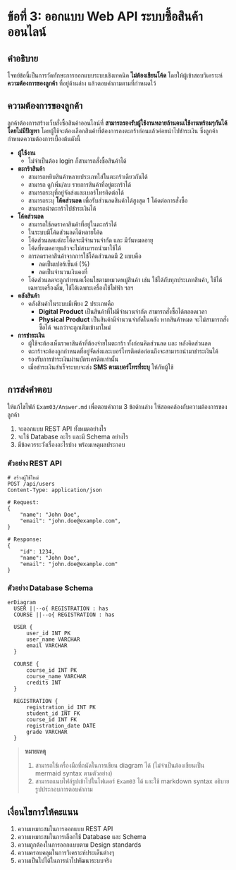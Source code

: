 # ข้อที่ 3: ออกแบบ Web API ระบบซื้อสินค้าออนไลน์

## คำอธิบาย
โจทย์ข้อนี้เป็นการวัดทักษะการออกแบบระบบเชิงเทคนิค **ไม่ต้องเขียนโค้ด** โดยให้ผู้เข้าสอบวิเคราะห์ **ความต้องการของลูกค้า** ที่อยู่ด้านล่าง แล้วตอบคำถามตามที่กำหนดไว้

## ความต้องการของลูกค้า
ลูกค้าต้องการสร้างเว็บสั่งซื้อสินค้าออนไลน์ที่ **สามารถรองรับผู้ใช้งานหลายล้านคนเใช้งานพร้อมๆกันได้โดยไม่มีปัญหา** โดยผู้ใช้จะต้องเลือกสินค้าที่ต้องการลงตะกร้าก่อนแล้วค่อยนำไปชำระเงิน ซึ่งลูกค้ากำหนดความต้องการเบื้องต้นดังนี้

* **ผู้ใช้งาน**
  * ไม่จำเป็นต้อง login ก็สามารถสั่งซื้อสินค้าได้
* **ตะกร้าสินค้า**
  * สามารถหยิบสินค้าหลายประเภทใส่ในตะกร้าเดียวกันได้
  * สามารถ ดู/เพิ่ม/ลบ รายการสินค้าที่อยู่ตะกร้าได้
  * สามารถระบุที่อยู่จัดส่งและเบอร์โทรติดต่อได้
  * สามารถระบุ **โค้ดส่วนลด** เพื่อรับส่วนลดสินค้าได้สูงสุด 1 โค้ดต่อการสั่งซื้อ
  * สามารถนำตะกร้าไปชำระเงินได้
* **โค้ดส่วนลด**
  * สามารถใช้ลดราคาสินค้าที่อยู่ในตะกร้าได้
  * ในระบบมีโค้ดส่วนลดได้หลายโค้ด
  * โค้ดส่วนลดแต่ละโค้ดจะมีจำนวนจำกัด และ มีวันหมดอายุ
  * โค้ดที่หมดอายุแล้วจะไม่สามารถนำมาใช้ได้
  * การลดราคาสินค้าจากการใช้โค้ดส่วนลดมี 2 แบบคือ
    * ลดเป็นเปอร์เซ็นต์ (%)
    * ลดเป็นจำนวนเงินคงที่
  * โค้ดส่วนลดจะถูกกำหนดเงื่อนไขตามหมวดหมู่สินค้า เช่น ใช้ได้กับทุกประเภทสินค้า, ใช้ได้เฉพาะเครื่องดื่ม, ใช้ได้เฉพาะเครื่องใช้ไฟฟ้า ฯลฯ
* **คลังสินค้า**
  * คลังสินค้าในระบบมีเพียง 2 ประเภทคือ
    * **Digital Product** เป็นสินค้าที่ไม่มีจำนวนจำกัด สามารถสั่งซื้อได้ตลอดเวลา
    * **Physical Product** เป็นสินค้ามีจำนวนจำกัดในคลัง หากสินค้าหมด จะไม่สามารถสั่งซื้อได้ จนกว่าจะถูกเติมเข้ามาใหม่
* **การชำระเงิน**
  * ผู้ใช้จะต้องเห็นราคาสินค้าที่ต้องจ่ายในตะกร้า ทั้งก่อนคิดส่วนลด และ หลังคิดส่วนลด
  * ตะกร้าจะต้องถูกกำหนดที่อยู่จัดส่งและเบอร์โทรติดต่อก่อนถึงจะสามารถนำมาชำระเงินได้
  * รองรับการชำระเงินผ่านบัตรเครดิตเท่านั้น
  * เมื่อชำระเงินสำเร็จระบบจะส่ง **SMS ตามเบอร์โทรที่ระบุ** ให้กับผู้ใช้

## การส่งคำตอบ
ให้แก้ไขไฟล์ `Exam03/Answer.md` เพื่อตอบคำถาม 3 ข้อด้านล่าง ให้สอดคล้องกับความต้องการของลูกค้า
1. จะออกแบบ REST API ทั้งหมดอย่างไร
2. จะใช้ Database อะไร และมี Schema อย่างไร
3. มีข้อควรระวังเรื่องอะไรบ้าง พร้อมเหตุผลประกอบ

### ตัวอย่าง REST API  
```
# สร้างผู้ใช้ใหม่
POST /api/users
Content-Type: application/json

# Request:
{
    "name": "John Doe",
    "email": "john.doe@example.com",
}

# Response:
{
    "id": 1234,
    "name": "John Doe",
    "email": "john.doe@example.com"
}
```

### ตัวอย่าง Database Schema
```mermaid
erDiagram
  USER ||--o{ REGISTRATION : has
  COURSE ||--o{ REGISTRATION : has

  USER {
      user_id INT PK
      user_name VARCHAR
      email VARCHAR
  }

  COURSE {
      course_id INT PK
      course_name VARCHAR
      credits INT
  }

  REGISTRATION {
      registration_id INT PK
      student_id INT FK
      course_id INT FK
      registration_date DATE
      grade VARCHAR
  }
```


> **หมายเหตุ**
> 1. สามารถใช้เครื่องมือที่ถนัดในการเขียน diagram ได้ (ไม่จำเป็นต้องเขียนเป็น mermaid syntax ตามตัวอย่าง)
> 2. สามารถแนบไฟล์รูปเข้าไปในโฟเดอร์ `Exam03` ได้ และใช้ markdown syntax อธิบายรูปประกอบการตอบคำถาม

## เงื่อนไขการให้คะแนน
1. ความเหมาะสมในการออกแบบ REST API
2. ความเหมาะสมในการเลือกใช้ Database และ Schema
3. ความถูกต้องในการออกแบบตาม Design standards
4. ความครอบคลุมในการวิเคราะห์ประเด็นต่างๆ
5. ความเป็นไปได้ในการนำไปพัฒนาระบบจริง